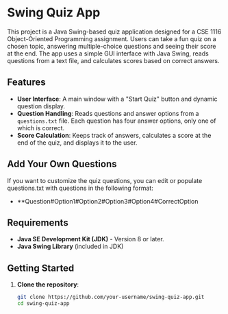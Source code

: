 # Swing Quiz App

This project is a Java Swing-based quiz application designed for a CSE 1116 Object-Oriented Programming assignment. Users can take a fun quiz on a chosen topic, answering multiple-choice questions and seeing their score at the end. The app uses a simple GUI interface with Java Swing, reads questions from a text file, and calculates scores based on correct answers.

## Features
- **User Interface**: A main window with a "Start Quiz" button and dynamic question display.
- **Question Handling**: Reads questions and answer options from a `questions.txt` file. Each question has four answer options, only one of which is correct.
- **Score Calculation**: Keeps track of answers, calculates a score at the end of the quiz, and displays it to the user.

## Add Your Own Questions

If you want to customize the quiz questions, you can edit or populate questions.txt with questions in the following format:

- **Question#Option1#Option2#Option3#Option4#CorrectOption


## Requirements
- **Java SE Development Kit (JDK)** - Version 8 or later.
- **Java Swing Library** (included in JDK)

## Getting Started
1. **Clone the repository**:
   ```bash
   git clone https://github.com/your-username/swing-quiz-app.git
   cd swing-quiz-app
